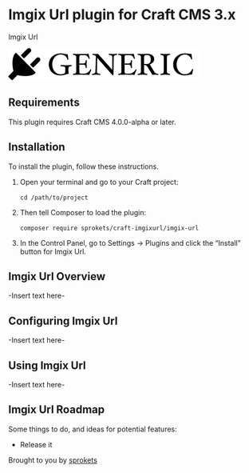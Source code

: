 # Imgix Url plugin for Craft CMS 3.x

Imgix Url

![Screenshot](resources/img/plugin-logo.png)

## Requirements

This plugin requires Craft CMS 4.0.0-alpha or later.

## Installation

To install the plugin, follow these instructions.

1.  Open your terminal and go to your Craft project:

        cd /path/to/project

2.  Then tell Composer to load the plugin:

        composer require sprokets/craft-imgixurl/imgix-url

3.  In the Control Panel, go to Settings → Plugins and click the “Install” button for Imgix Url.

## Imgix Url Overview

-Insert text here-

## Configuring Imgix Url

-Insert text here-

## Using Imgix Url

-Insert text here-

## Imgix Url Roadmap

Some things to do, and ideas for potential features:

- Release it

Brought to you by [sprokets](https://www.sprokets.com)
